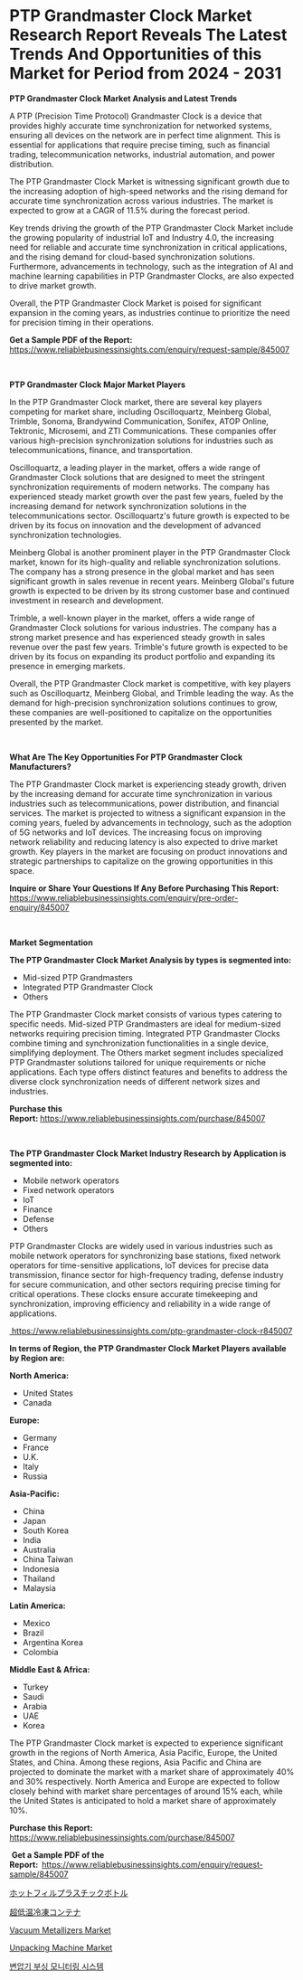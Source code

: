 <p><h1>PTP Grandmaster Clock Market Research Report Reveals The Latest Trends And Opportunities of this Market for Period from 2024 - 2031</h1></p><p><strong>PTP Grandmaster Clock Market Analysis and Latest Trends</strong></p>
<p><p>A PTP (Precision Time Protocol) Grandmaster Clock is a device that provides highly accurate time synchronization for networked systems, ensuring all devices on the network are in perfect time alignment. This is essential for applications that require precise timing, such as financial trading, telecommunication networks, industrial automation, and power distribution.</p><p>The PTP Grandmaster Clock Market is witnessing significant growth due to the increasing adoption of high-speed networks and the rising demand for accurate time synchronization across various industries. The market is expected to grow at a CAGR of 11.5% during the forecast period.</p><p>Key trends driving the growth of the PTP Grandmaster Clock Market include the growing popularity of industrial IoT and Industry 4.0, the increasing need for reliable and accurate time synchronization in critical applications, and the rising demand for cloud-based synchronization solutions. Furthermore, advancements in technology, such as the integration of AI and machine learning capabilities in PTP Grandmaster Clocks, are also expected to drive market growth.</p><p>Overall, the PTP Grandmaster Clock Market is poised for significant expansion in the coming years, as industries continue to prioritize the need for precision timing in their operations.</p></p>
<p><strong>Get a Sample PDF of the Report:&nbsp;</strong> <a href="https://www.reliablebusinessinsights.com/enquiry/request-sample/845007">https://www.reliablebusinessinsights.com/enquiry/request-sample/845007</a></p>
<p>&nbsp;</p>
<p><strong>PTP Grandmaster Clock Major Market Players</strong></p>
<p><p>In the PTP Grandmaster Clock market, there are several key players competing for market share, including Oscilloquartz, Meinberg Global, Trimble, Sonoma, Brandywind Communication, Sonifex, ATOP Online, Tektronic, Microsemi, and ZTI Communications. These companies offer various high-precision synchronization solutions for industries such as telecommunications, finance, and transportation.</p><p>Oscilloquartz, a leading player in the market, offers a wide range of Grandmaster Clock solutions that are designed to meet the stringent synchronization requirements of modern networks. The company has experienced steady market growth over the past few years, fueled by the increasing demand for network synchronization solutions in the telecommunications sector. Oscilloquartz's future growth is expected to be driven by its focus on innovation and the development of advanced synchronization technologies.</p><p>Meinberg Global is another prominent player in the PTP Grandmaster Clock market, known for its high-quality and reliable synchronization solutions. The company has a strong presence in the global market and has seen significant growth in sales revenue in recent years. Meinberg Global's future growth is expected to be driven by its strong customer base and continued investment in research and development.</p><p>Trimble, a well-known player in the market, offers a wide range of Grandmaster Clock solutions for various industries. The company has a strong market presence and has experienced steady growth in sales revenue over the past few years. Trimble's future growth is expected to be driven by its focus on expanding its product portfolio and expanding its presence in emerging markets.</p><p>Overall, the PTP Grandmaster Clock market is competitive, with key players such as Oscilloquartz, Meinberg Global, and Trimble leading the way. As the demand for high-precision synchronization solutions continues to grow, these companies are well-positioned to capitalize on the opportunities presented by the market.</p></p>
<p>&nbsp;</p>
<p><strong>What Are The Key Opportunities For PTP Grandmaster Clock Manufacturers?</strong></p>
<p><p>The PTP Grandmaster Clock market is experiencing steady growth, driven by the increasing demand for accurate time synchronization in various industries such as telecommunications, power distribution, and financial services. The market is projected to witness a significant expansion in the coming years, fueled by advancements in technology, such as the adoption of 5G networks and IoT devices. The increasing focus on improving network reliability and reducing latency is also expected to drive market growth. Key players in the market are focusing on product innovations and strategic partnerships to capitalize on the growing opportunities in this space.</p></p>
<p><strong>Inquire or Share Your Questions If Any Before Purchasing This Report:</strong> <a href="https://www.reliablebusinessinsights.com/enquiry/pre-order-enquiry/845007">https://www.reliablebusinessinsights.com/enquiry/pre-order-enquiry/845007</a></p>
<p>&nbsp;</p>
<p><strong>Market Segmentation</strong></p>
<p><strong>The PTP Grandmaster Clock Market Analysis by types is segmented into:</strong></p>
<p><ul><li>Mid-sized PTP Grandmasters</li><li>Integrated PTP Grandmaster Clock</li><li>Others</li></ul></p>
<p><p>The PTP Grandmaster Clock market consists of various types catering to specific needs. Mid-sized PTP Grandmasters are ideal for medium-sized networks requiring precision timing. Integrated PTP Grandmaster Clocks combine timing and synchronization functionalities in a single device, simplifying deployment. The Others market segment includes specialized PTP Grandmaster solutions tailored for unique requirements or niche applications. Each type offers distinct features and benefits to address the diverse clock synchronization needs of different network sizes and industries.</p></p>
<p><strong>Purchase this Report:&nbsp;</strong><a href="https://www.reliablebusinessinsights.com/purchase/845007">https://www.reliablebusinessinsights.com/purchase/845007</a></p>
<p>&nbsp;</p>
<p><strong>The PTP Grandmaster Clock Market Industry Research by Application is segmented into:</strong></p>
<p><ul><li>Mobile network operators</li><li>Fixed network operators</li><li>IoT</li><li>Finance</li><li>Defense</li><li>Others</li></ul></p>
<p><p>PTP Grandmaster Clocks are widely used in various industries such as mobile network operators for synchronizing base stations, fixed network operators for time-sensitive applications, IoT devices for precise data transmission, finance sector for high-frequency trading, defense industry for secure communication, and other sectors requiring precise timing for critical operations. These clocks ensure accurate timekeeping and synchronization, improving efficiency and reliability in a wide range of applications.</p></p>
<p><a href="https://www.reliablebusinessinsights.com/ptp-grandmaster-clock-r845007">&nbsp;https://www.reliablebusinessinsights.com/ptp-grandmaster-clock-r845007</a></p>
<p><strong>In terms of Region, the PTP Grandmaster Clock Market Players available by Region are:</strong></p>
<p>
    <p> <strong> North America: </strong>
        <ul>
            <li>United States</li>
            <li>Canada</li>
        </ul>
        </p> 
    <p> <strong> Europe: </strong>
        <ul>
            <li>Germany</li>
            <li>France</li>
            <li>U.K.</li>
            <li>Italy</li>
            <li>Russia</li>
        </ul>
        </p> 
    <p> <strong> Asia-Pacific: </strong>
        <ul>
            <li>China</li>
            <li>Japan</li>
            <li>South Korea</li>
            <li>India</li>
            <li>Australia</li>
            <li>China Taiwan</li>
            <li>Indonesia</li>
            <li>Thailand</li>
            <li>Malaysia</li>
        </ul>
        </p> 
    <p> <strong> Latin America: </strong>
        <ul>
            <li>Mexico</li>
            <li>Brazil</li>
            <li>Argentina Korea</li>
            <li>Colombia</li>
        </ul>
        </p> 
    <p> <strong> Middle East & Africa: </strong>
        <ul>
            <li>Turkey</li>
            <li>Saudi</li>
            <li>Arabia</li>
            <li>UAE</li>
            <li>Korea</li>
        </ul>
    </p>
    </p>
<p><p>The PTP Grandmaster Clock market is expected to experience significant growth in the regions of North America, Asia Pacific, Europe, the United States, and China. Among these regions, Asia Pacific and China are projected to dominate the market with a market share of approximately 40% and 30% respectively. North America and Europe are expected to follow closely behind with market share percentages of around 15% each, while the United States is anticipated to hold a market share of approximately 10%.</p></p>
<p><strong>Purchase this Report: </strong><a href="https://www.reliablebusinessinsights.com/purchase/845007">https://www.reliablebusinessinsights.com/purchase/845007</a></p>
<p>&nbsp;<strong>Get a Sample PDF of the Report:&nbsp;&nbsp;</strong><a href="https://www.reliablebusinessinsights.com/enquiry/request-sample/845007">https://www.reliablebusinessinsights.com/enquiry/request-sample/845007</a></p>
<p><strong></strong></p>
<p><p><a href="https://github.com/dawson566/Market-Research-Report-List-2/blob/main/1660565158618.md">ホットフィルプラスチックボトル</a></p><p><a href="https://github.com/DeonBoer2023/Market-Research-Report-List-1/blob/main/2207260158619.md">超低温冷凍コンテナ</a></p><p><a href="https://github.com/Airanohannonzb68e5pb53oc1/Market-Research-Report-List-3/blob/main/vacuum-metallizers-market.md">Vacuum Metallizers Market</a></p><p><a href="https://github.com/fiixsa/Market-Research-Report-List-3/blob/main/unpacking-machine-market.md">Unpacking Machine Market</a></p><p><a href="https://github.com/Penelolack456456/Market-Research-Report-List-2/blob/main/5210654170153.md">변압기 부싱 모니터링 시스템</a></p></p>